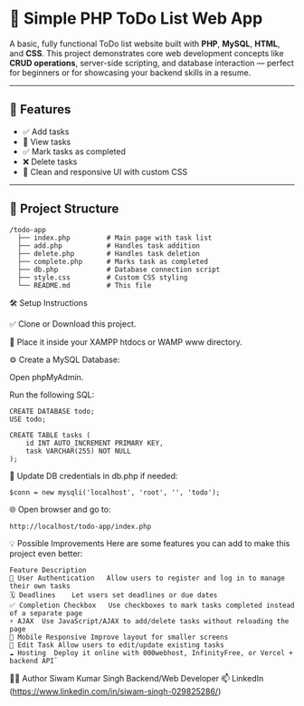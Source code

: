 # 📌 Simple PHP ToDo List Web App

A basic, fully functional ToDo list website built with **PHP**, **MySQL**, **HTML**, and **CSS**. This project demonstrates core web development concepts like **CRUD operations**, server-side scripting, and database interaction — perfect for beginners or for showcasing your backend skills in a resume.

---

## 🚀 **Features**
- ✅ Add tasks  
- 📄 View tasks  
- ✅ Mark tasks as completed  
- ❌ Delete tasks  
- 🎨 Clean and responsive UI with custom CSS  

---

## 📁 **Project Structure**

```
/todo-app
  ├── index.php         # Main page with task list
  ├── add.php           # Handles task addition
  ├── delete.php        # Handles task deletion
  ├── complete.php      # Marks task as completed
  ├── db.php            # Database connection script
  ├── style.css         # Custom CSS styling
  └── README.md         # This file
```
🛠️ Setup Instructions

✅ Clone or Download this project.

📂 Place it inside your XAMPP htdocs or WAMP www directory.

⚙️ Create a MySQL Database:

Open phpMyAdmin.

Run the following SQL:
```
CREATE DATABASE todo;
USE todo;

CREATE TABLE tasks (
    id INT AUTO_INCREMENT PRIMARY KEY,
    task VARCHAR(255) NOT NULL
);
```

🧠 Update DB credentials in db.php if needed:

`$conn = new mysqli('localhost', 'root', '', 'todo');`

🌐 Open browser and go to:

`http://localhost/todo-app/index.php`

💡 Possible Improvements
Here are some features you can add to make this project even better:

```
Feature	Description
🔐 User Authentication	Allow users to register and log in to manage their own tasks
🗓️ Deadlines	Let users set deadlines or due dates
✅ Completion Checkbox	Use checkboxes to mark tasks completed instead of a separate page
⚡ AJAX	Use JavaScript/AJAX to add/delete tasks without reloading the page
📱 Mobile Responsive	Improve layout for smaller screens
🧾 Edit Task	Allow users to edit/update existing tasks
☁️ Hosting	Deploy it online with 000webhost, InfinityFree, or Vercel + backend API`
```

👨‍💻 Author
Siwam Kumar Singh
Backend/Web Developer
📫 LinkedIn (https://www.linkedin.com/in/siwam-singh-029825286/)